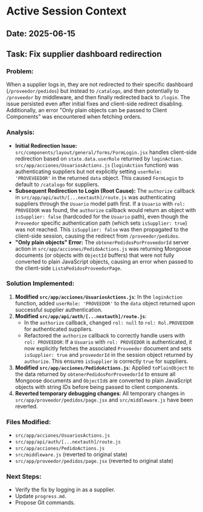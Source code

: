 # Active Session Context

## Date: 2025-06-15

## Task: Fix supplier dashboard redirection

### Problem:
When a supplier logs in, they are not redirected to their specific dashboard (`/proveedor/pedidos`) but instead to `/catalogo`, and then potentially to `/proveedor` by middleware, and then finally redirected back to `/login`. The issue persisted even after initial fixes and client-side redirect disabling. Additionally, an error "Only plain objects can be passed to Client Components" was encountered when fetching orders.

### Analysis:
- **Initial Redirection Issue:** `src/components/layout/general/forms/FormLogin.jsx` handles client-side redirection based on `state.data.userRole` returned by `loginAction`. `src/app/acciones/UsuariosActions.js` (`loginAction` function) was authenticating suppliers but not explicitly setting `userRole: 'PROVEVEEDOR'` in the returned `data` object. This caused `FormLogin` to default to `/catalogo` for suppliers.
- **Subsequent Redirection to Login (Root Cause):** The `authorize` callback in `src/app/api/auth/[...nextauth]/route.js` was authenticating suppliers through the `Usuario` model path first. If a `Usuario` with `rol: PROVEEDOR` was found, the `authorize` callback would return an object with `isSupplier: false` (hardcoded for the `Usuario` path), even though the `Proveedor` specific authentication path (which sets `isSupplier: true`) was not reached. This `isSupplier: false` was then propagated to the client-side session, causing the redirect from `/proveedor/pedidos`.
- **"Only plain objects" Error:** The `obtenerPedidosPorProveedorId` server action in `src/app/acciones/PedidoActions.js` was returning Mongoose documents (or objects with `ObjectId` buffers) that were not fully converted to plain JavaScript objects, causing an error when passed to the client-side `ListaPedidosProveedorPage`.

### Solution Implemented:
1.  **Modified `src/app/acciones/UsuariosActions.js`**: In the `loginAction` function, added `userRole: 'PROVEEDOR'` to the `data` object returned upon successful supplier authentication.
2.  **Modified `src/app/api/auth/[...nextauth]/route.js`**:
    *   In the `authorize` callback, changed `rol: null` to `rol: Rol.PROVEEDOR` for authenticated suppliers.
    *   Refactored the `authorize` callback to correctly handle users with `rol: PROVEEDOR`: If a `Usuario` with `rol: PROVEEDOR` is authenticated, it now explicitly fetches the associated `Proveedor` document and sets `isSupplier: true` and `proveedorId` in the session object returned by `authorize`. This ensures `isSupplier` is correctly `true` for suppliers.
3.  **Modified `src/app/acciones/PedidoActions.js`**: Applied `toPlainObject` to the data returned by `obtenerPedidosPorProveedorId` to ensure all Mongoose documents and `ObjectId`s are converted to plain JavaScript objects with string IDs before being passed to client components.
4.  **Reverted temporary debugging changes**: All temporary changes in `src/app/proveedor/pedidos/page.jsx` and `src/middleware.js` have been reverted.

### Files Modified:
- `src/app/acciones/UsuariosActions.js`
- `src/app/api/auth/[...nextauth]/route.js`
- `src/app/acciones/PedidoActions.js`
- `src/middleware.js` (reverted to original state)
- `src/app/proveedor/pedidos/page.jsx` (reverted to original state)

### Next Steps:
- Verify the fix by logging in as a supplier.
- Update `progress.md`.
- Propose Git commands.
